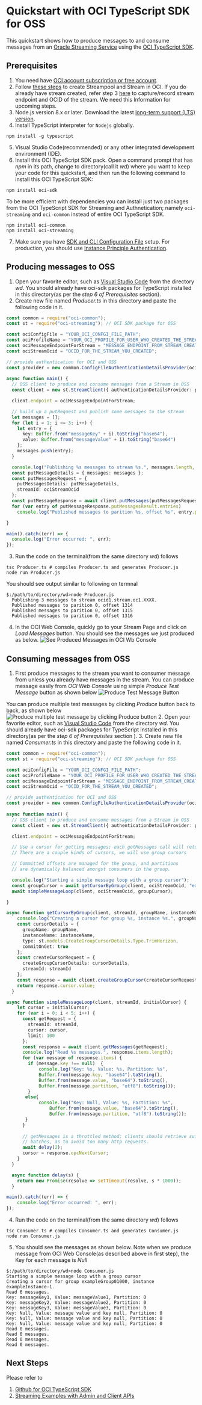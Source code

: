 
# Quickstart with OCI TypeScript SDK for OSS

This quickstart shows how to produce messages to and consume messages from an [Oracle Streaming Service](https://docs.oracle.com/en-us/iaas/Content/Streaming/Concepts/streamingoverview.htm) using the [OCI TypeScript SDK](https://docs.oracle.com/en-us/iaas/Content/API/SDKDocs/typescriptsdk.htm).

## Prerequisites

1. You need have [OCI account subscription or free account](https://www.oracle.com/cloud/free/).
2. Follow [these steps](https://github.com/mayur-oci/OssJs/blob/main/JavaScript/CreateStream.md) to create Streampool and Stream in OCI. If you do  already have stream created, refer step 3 [here](https://github.com/mayur-oci/OssJs/blob/main/JavaScript/CreateStream.md) to capture/record stream endpoint and OCID of the stream. We need this Information for upcoming steps.
3. Node.js version 8.x or later. Download the latest [long-term support (LTS) version](https://nodejs.org).  
4. Install TypeScript interpreter for `Nodejs` globally.
```
npm install -g typescript
```
5. Visual Studio Code(recommended) or any other integrated development environment (IDE).
6. Install this OCI TypeScript SDK pack.
Open a command prompt that has *npm* in its path, change to directory(call it *wd*)
where you want to keep your code for this quickstart, and then run the following command to install this OCI TypeScript SDK:
```
npm install oci-sdk
```
To be more efficient with dependencies you can install just two packages from the OCI TypeScript SDK for Streaming and Authnetication; namely `oci-streaming` and `oci-common` instead of entire OCI TypeScript SDK.
```
npm install oci-common
npm install oci-streaming
```

7. Make sure you have [SDK and CLI Configuration File](https://docs.oracle.com/en-us/iaas/Content/API/Concepts/sdkconfig.htm#SDK_and_CLI_Configuration_File) setup. For production, you should use [Instance Principle Authentication](https://docs.oracle.com/en-us/iaas/Content/Identity/Tasks/callingservicesfrominstances.htm).

## Producing messages to OSS
1. Open your favorite editor, such as [Visual Studio Code](https://code.visualstudio.com) from the directory *wd*. You should already have oci-sdk packages for TypeScript installed in this directory(as per the *step 6 of Prerequisites* section).
2. Create new file named *Producer.ts* in this directory and paste the following code in it.
```TypeScript
const common = require("oci-common");
const st = require("oci-streaming"); // OCI SDK package for OSS

const ociConfigFile = "YOUR_OCI_CONFGI_FILE_PATH";
const ociProfileName = "YOUR_OCI_PROFILE_FOR_USER_WHO_CREATED_THE_STREAM";
const ociMessageEndpointForStream = "MESSAGE_ENDPOINT_FROM_STREAM_CREATION_STEP" // example value "https://cell-1.streaming.ap-mumbai-1.oci.oraclecloud.com"
const ociStreamOcid = "OCID_FOR_THE_STREAM_YOU_CREATED";

// provide authentication for OCI and OSS
const provider = new common.ConfigFileAuthenticationDetailsProvider(ociConfigFile, ociProfileName);
  
async function main() {
  // OSS client to produce and consume messages from a Stream in OSS
  const client = new st.StreamClient({ authenticationDetailsProvider: provider });

  client.endpoint = ociMessageEndpointForStream;

  // build up a putRequest and publish some messages to the stream
  let messages = [];
  for (let i = 1; i <= 3; i++) {
    let entry = {
      key: Buffer.from("messageKey" + i).toString("base64"),
      value: Buffer.from("messageValue" + i).toString("base64")
    };
    messages.push(entry);
  }

  console.log("Publishing %s messages to stream %s.", messages.length, ociStreamOcid);
  const putMessageDetails = { messages: messages };
  const putMessagesRequest = {
    putMessagesDetails: putMessageDetails,
    streamId: ociStreamOcid
  };
  const putMessageResponse = await client.putMessages(putMessagesRequest);
  for (var entry of putMessageResponse.putMessagesResult.entries)
    console.log("Published messages to parition %s, offset %s", entry.partition, entry.offset);

}

main().catch((err) => {
  console.log("Error occurred: ", err);
});

```
3. Run the code on the terminal(from the same directory *wd*) follows 
```
tsc Producer.ts # compiles Producer.ts and generates Producer.js
node run Producer.js
```
You should see output similar to following on termnal
```
$:/path/to/directory/wd>node Producer.js
  Publishing 3 messages to stream ocid1.stream.oc1.XXXX.
  Published messages to parition 0, offset 1314
  Published messages to parition 0, offset 1315
  Published messages to parition 0, offset 1316

```
4. In the OCI Web Console, quickly go to your Stream Page and click on *Load Messages* button. You should see the messages we just produced as below.
![See Produced Messages in OCI Wb Console](https://github.com/mayur-oci/OssJs/blob/main/JavaScript/StreamExampleLoadMessages.png?raw=true)

  
## Consuming messages from OSS
1. First produce messages to the stream you want to consumer message from unless you already have messages in the stream. You can produce message easily from *OCI Web Console* using simple *Produce Test Message* button as shown below
![Produce Test Message Button](https://github.com/mayur-oci/OssJs/blob/main/JavaScript/ProduceButton.png?raw=true)
 
 You can produce multiple test messages by clicking *Produce* button back to back, as shown below
![Produce multiple test message by clicking Produce button](https://github.com/mayur-oci/OssJs/blob/main/JavaScript/ActualProduceMessagePopUp.png?raw=true)
2. Open your favorite editor, such as [Visual Studio Code](https://code.visualstudio.com) from the directory *wd*. You should already have oci-sdk packages for TypeScript installed in this directory(as per the *step 6 of Prerequisites* section ).
3. Create new file named *Consumer.ts* in this directory and paste the following code in it.
```TypeScript
const common = require("oci-common");
const st = require("oci-streaming"); // OCI SDK package for OSS

const ociConfigFile = "YOUR_OCI_CONFGI_FILE_PATH";
const ociProfileName = "YOUR_OCI_PROFILE_FOR_USER_WHO_CREATED_THE_STREAM";
const ociMessageEndpointForStream = "MESSAGE_ENDPOINT_FROM_STREAM_CREATION_STEP"; // example value "https://cell-1.streaming.ap-mumbai-1.oci.oraclecloud.com"
const ociStreamOcid = "OCID_FOR_THE_STREAM_YOU_CREATED";

// provide authentication for OCI and OSS
const provider = new common.ConfigFileAuthenticationDetailsProvider(ociConfigFile, ociProfileName);
  
async function main() {
  // OSS client to produce and consume messages from a Stream in OSS
  const client = new st.StreamClient({ authenticationDetailsProvider: provider });

  client.endpoint = ociMessageEndpointForStream;

  // Use a cursor for getting messages; each getMessages call will return a next-cursor for iteration.
  // There are a couple kinds of cursors, we will use group cursors

  // Committed offsets are managed for the group, and partitions
  // are dynamically balanced amongst consumers in the group.

  console.log("Starting a simple message loop with a group cursor");
  const groupCursor = await getCursorByGroup(client, ociStreamOcid, "exampleGroup01000", "exampleInstance-1");
  await simpleMessageLoop(client, ociStreamOcid, groupCursor);

}

async function getCursorByGroup(client, streamId, groupName, instanceName) {
    console.log("Creating a cursor for group %s, instance %s.", groupName, instanceName);
    const cursorDetails = {
      groupName: groupName,
      instanceName: instanceName,
      type: st.models.CreateGroupCursorDetails.Type.TrimHorizon,
      commitOnGet: true
    };
    const createCursorRequest = {
      createGroupCursorDetails: cursorDetails,
      streamId: streamId
    };
    const response = await client.createGroupCursor(createCursorRequest);
    return response.cursor.value;
  }

async function simpleMessageLoop(client, streamId, initialCursor) {
    let cursor = initialCursor;
    for (var i = 0; i < 5; i++) {
      const getRequest = {
        streamId: streamId,
        cursor: cursor,
        limit: 100
      };
      const response = await client.getMessages(getRequest);
      console.log("Read %s messages.", response.items.length);
      for (var message of response.items) { 
        if (message.key !== null)  {         
            console.log("Key: %s, Value: %s, Partition: %s",
            Buffer.from(message.key, "base64").toString(),
            Buffer.from(message.value, "base64").toString(),
            Buffer.from(message.partition, "utf8").toString());
        }
       else{
            console.log("Key: Null, Value: %s, Partition: %s",
                Buffer.from(message.value, "base64").toString(),
                Buffer.from(message.partition, "utf8").toString());
       }
      }
      
      // getMessages is a throttled method; clients should retrieve sufficiently large message
      // batches, as to avoid too many http requests.
      await delay(2);
      cursor = response.opcNextCursor;
    }
  }

  async function delay(s) {
    return new Promise(resolve => setTimeout(resolve, s * 1000));
  }

main().catch((err) => {
    console.log("Error occurred: ", err);
});

```
4. Run the code on the terminal(from the same directory *wd*) follows 
```
tsc Consumer.ts # compiles Consumer.ts and generates Consumer.js
node run Consumer.js
```

5. You should see the messages as shown below. Note when we produce message from OCI Web Console(as described above in first step), the Key for each message is *Null*
```
$:/path/to/directory/wd>node Consumer.js
Starting a simple message loop with a group cursor
Creating a cursor for group exampleGroup01000, instance exampleInstance-1.
Read 6 messages.
Key: messageKey1, Value: messageValue1, Partition: 0
Key: messageKey2, Value: messageValue2, Partition: 0
Key: messageKey3, Value: messageValue3, Partition: 0
Key: Null, Value: message value and key null, Partition: 0
Key: Null, Value: message value and key null, Partition: 0
Key: Null, Value: message value and key null, Partition: 0
Read 0 messages.
Read 0 messages.
Read 0 messages.
Read 0 messages.
```

## Next Steps
Please refer to

 1. [Github for OCI TypeScript SDK](https://github.com/oracle/oci-typescript-sdk)
 2. [Streaming Examples with Admin and Client APIs](https://github.com/oracle/oci-typescript-sdk/blob/master/examples/javascript/streaming.js)
